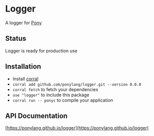 # Logger

A logger for [Pony](https://www.ponylang.io/)

## Status

Logger is ready for production use

## Installation

* Install [corral](https://github.com/ponylang/corral)
* `corral add github.com/ponylang/logger.git --version 0.0.0`
* `corral fetch` to fetch your dependencies
* `use "logger"` to include this package
* `corral run -- ponyc` to compile your application

## API Documentation

[https://ponylang.github.io/logger](https://ponylang.github.io/logger)
